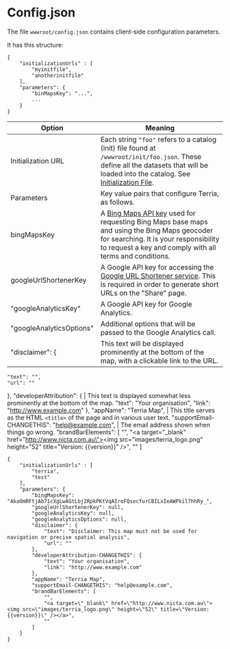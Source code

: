 # Config.json

The file `wwwroot/config.json` contains client-side configuration parameters.

It has this structure:

```
{
    "initializationUrls" : [
        "myinitfile",
        "anotherinitfile"
    ],
    "parameters": {
        "binMapsKey": "...",
        ...
    }
}
```


Option | Meaning
-------|--------
Initialization URL | Each string `"foo"` refers to a catalog (init) file found at `/wwwroot/init/foo.json`. These define all the datasets that will be loaded into the catalog. See [Initialization File](/Documentation/Initialization-File.md). 
Parameters | Key value pairs that configure Terria, as follows.
bingMapsKey | A [Bing Maps API key](https://msdn.microsoft.com/en-us/library/ff428642.aspx) used for requesting Bing Maps base maps and using the Bing Maps geocoder for searching. It is your responsibility to request a key and comply with all terms and conditions.
googleUrlShortenerKey| A Google API key for accessing the [Google URL Shortener service](https://developers.google.com/url-shortener/v1/getting_started#intro). This is required in order to generate short URLs on the "Share" page.
"googleAnalyticsKey"| A Google API key for Google Analytics.
"googleAnalyticsOptions"| Additional options that will be passed to the Google Analytics call.
"disclaimer": { | This text will be displayed prominently at the bottom of the map, with a clickable link to the URL.
    "text": "",
    "url": ""
},
"developerAttribution": { | This text is displayed somewhat less prominently at the bottom of the map.
    "text": "Your organisation",
    "link": "http://www.example.com"
},
"appName": "Terria Map", | This title serves as the HTML `<title>` of the page and in various user text.
"supportEmail-CHANGETHIS": "help@example.com", | The email address shown when things go wrong.
"brandBarElements": [
    "",
    "<a target=\"_blank\" href=\"http://www.nicta.com.au\"><img src=\"images/terria_logo.png\" height=\"52\" title=\"Version: {{version}}\" /></a>",
    ""
]



```
{
    "initializationUrls" : [
        "terria",
        "test"
    ],
    "parameters": {
        "bingMapsKey": "AkaOmRFtjAb71cXgLwAGtLbj2RpkPKtVqAIroFQsocfurCBILxIeAWPkil7hhRy_",
        "googleUrlShortenerKey": null,
        "googleAnalyticsKey": null,
        "googleAnalyticsOptions": null,
        "disclaimer": {
            "text": "Disclaimer: This map must not be used for navigation or precise spatial analysis",
            "url": ""
        },
        "developerAttribution-CHANGETHIS": {
            "text": "Your organisation",
            "link": "http://www.example.com"
        },
        "appName": "Terria Map",
        "supportEmail-CHANGETHIS": "help@example.com",
        "brandBarElements": [
            "",
            "<a target=\"_blank\" href=\"http://www.nicta.com.au\"><img src=\"images/terria_logo.png\" height=\"52\" title=\"Version: {{version}}\" /></a>",
            ""
        ]
    }
}
```
